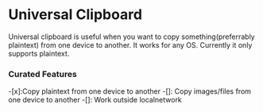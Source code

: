 # Universal Clipboard
Universal clipboard is useful when you want to copy something(preferrably plaintext) from one device to another. It works for any OS. Currently it only supports plaintext. 

### Curated Features


-[x]:Copy plaintext from one device to another
-[]: Copy images/files from one device to another
-[]: Work outside localnetwork
